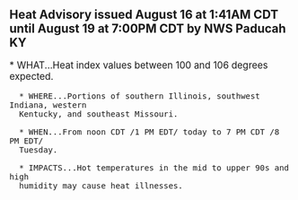 <p>
   <h2>Heat Advisory issued August 16 at 1:41AM CDT until August 19 at 7:00PM CDT by NWS Paducah KY</h2>
   <div style="font-size:120%">* WHAT...Heat index values between 100 and 106 degrees expected.
      
      * WHERE...Portions of southern Illinois, southwest Indiana, western
      Kentucky, and southeast Missouri.
      
      * WHEN...From noon CDT /1 PM EDT/ today to 7 PM CDT /8 PM EDT/
      Tuesday.
      
      * IMPACTS...Hot temperatures in the mid to upper 90s and high
      humidity may cause heat illnesses.
   </div>
</p>